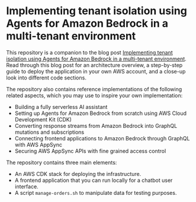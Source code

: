 # Implementing tenant isolation using Agents for Amazon Bedrock in a multi-tenant environment

This repository is a companion to the blog post [Implementing tenant isolation using Agents for Amazon Bedrock in a multi-tenant environment](https://aws.amazon.com/blogs/machine-learning/implementing-tenant-isolation-using-agents-for-amazon-bedrock-in-a-multi-tenant-environment/). Read through this blog post for an architecture overview, a step-by-step guide to deploy the application in your own AWS account, and a close-up look into different code sections.


The repository also contains reference implementations of the following related aspects, which you may use to inspire your own implementation:
- Building a fully serverless AI assistant
- Setting up Agents for Amazon Bedrock from scratch using AWS Cloud Development Kit (CDK)
- Converting response streams from Amazon Bedrock into GraphQL mutations and subscriptions
- Connecting frontend applications to Amazon Bedrock through GraphQL with AWS AppSync
- Securing AWS AppSync APIs with fine grained access control 


The repository contains three main elements:
- An AWS CDK stack for deploying the infrastructure.
- A frontend application that you can run locally for a chatbot user interface.
- A script `manage-orders.sh` to manipulate data for testing purposes.
